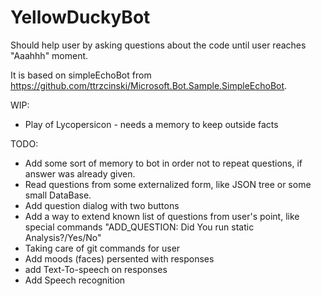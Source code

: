 # YellowDuckyBot
Should help user by asking questions about the code until user reaches "Aaahhh" moment.

It is based on simpleEchoBot from https://github.com/ttrzcinski/Microsoft.Bot.Sample.SimpleEchoBot.

WIP:
- Play of Lycopersicon - needs a memory to keep outside facts

TODO:
- Add some sort of memory to bot in order not to repeat questions, if answer was already given.
- Read questions from some externalized form, like JSON tree or some small DataBase.
- Add question dialog with two buttons
- Add a way to extend known list of questions from user's point, like special commands "ADD_QUESTION: Did You run static Analysis?/Yes/No"
- Taking care of git commands for user
- Add moods (faces) persented with responses
- add Text-To-speech on responses
- Add Speech recognition
